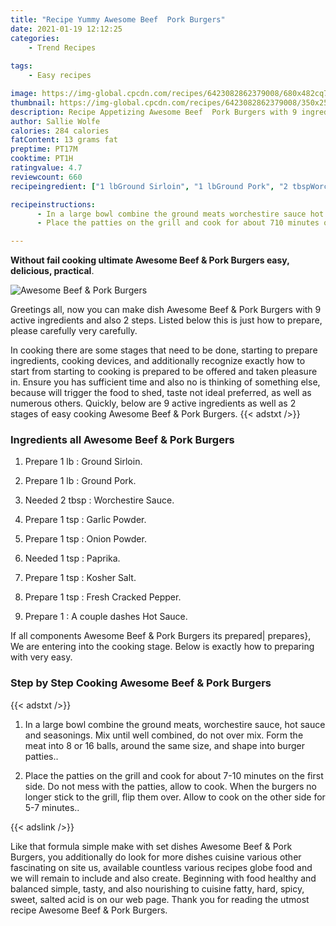 ```yaml
---
title: "Recipe Yummy Awesome Beef  Pork Burgers"
date: 2021-01-19 12:12:25
categories:
    - Trend Recipes
    
tags:
    - Easy recipes

image: https://img-global.cpcdn.com/recipes/6423082862379008/680x482cq70/awesome-beef-pork-burgers-recipe-main-photo.jpg
thumbnail: https://img-global.cpcdn.com/recipes/6423082862379008/350x250cq70/awesome-beef-pork-burgers-recipe-main-photo.jpg
description: Recipe Appetizing Awesome Beef  Pork Burgers with 9 ingredients and 2 stages of easy cooking.
author: Sallie Wolfe
calories: 284 calories
fatContent: 13 grams fat
preptime: PT17M
cooktime: PT1H
ratingvalue: 4.7
reviewcount: 660
recipeingredient: ["1 lbGround Sirloin", "1 lbGround Pork", "2 tbspWorchestire Sauce", "1 tspGarlic Powder", "1 tspOnion Powder", "1 tspPaprika", "1 tspKosher Salt", "1 tspFresh Cracked Pepper", "1A couple dashes Hot Sauce"]

recipeinstructions: 
      - In a large bowl combine the ground meats worchestire sauce hot sauce and seasonings Mix until well combined do not over mix Form the meat into 8 or 16 balls around the same size and shape into burger patties 
      - Place the patties on the grill and cook for about 710 minutes on the first side Do not mess with the patties allow to cook When the burgers no longer stick to the grill flip them over Allow to cook on the other side for 57 minutes

---
```




**Without fail cooking ultimate Awesome Beef &amp; Pork Burgers easy, delicious, practical**. 


![Awesome Beef &amp; Pork Burgers](https://img-global.cpcdn.com/recipes/6423082862379008/680x482cq70/awesome-beef-pork-burgers-recipe-main-photo.jpg "Awesome Beef &amp; Pork Burgers")




Greetings all, now you can make dish Awesome Beef &amp; Pork Burgers with 9 active ingredients and also 2 steps. Listed below this is just how to prepare, please carefully very carefully.

In cooking there are some stages that need to be done, starting to prepare ingredients, cooking devices, and additionally recognize exactly how to start from starting to cooking is prepared to be offered and taken pleasure in. Ensure you has sufficient time and also no is thinking of something else, because will trigger the food to shed, taste not ideal preferred, as well as numerous others. Quickly, below are 9 active ingredients as well as 2 stages of easy cooking Awesome Beef &amp; Pork Burgers.
{{< adstxt />}}

### Ingredients all Awesome Beef &amp; Pork Burgers


1. Prepare 1 lb : Ground Sirloin.

1. Prepare 1 lb : Ground Pork.

1. Needed 2 tbsp : Worchestire Sauce.

1. Prepare 1 tsp : Garlic Powder.

1. Prepare 1 tsp : Onion Powder.

1. Needed 1 tsp : Paprika.

1. Prepare 1 tsp : Kosher Salt.

1. Prepare 1 tsp : Fresh Cracked Pepper.

1. Prepare 1 : A couple dashes Hot Sauce.



If all components Awesome Beef &amp; Pork Burgers its prepared| prepares}, We are entering into the cooking stage. Below is exactly how to preparing with very easy.

### Step by Step Cooking Awesome Beef &amp; Pork Burgers

{{< adstxt />}}


1. In a large bowl combine the ground meats, worchestire sauce, hot sauce and seasonings. Mix until well combined, do not over mix. Form the meat into 8 or 16 balls, around the same size, and shape into burger patties..



1. Place the patties on the grill and cook for about 7-10 minutes on the first side. Do not mess with the patties, allow to cook. When the burgers no longer stick to the grill, flip them over. Allow to cook on the other side for 5-7 minutes..





{{< adslink />}}

Like that formula simple make with set dishes Awesome Beef &amp; Pork Burgers, you additionally do look for more dishes cuisine various other fascinating on site us, available countless various recipes globe food and we will remain to include and also create. Beginning with food healthy and balanced simple, tasty, and also nourishing to cuisine fatty, hard, spicy, sweet, salted acid is on our web page. Thank you for reading the utmost recipe Awesome Beef &amp; Pork Burgers.
